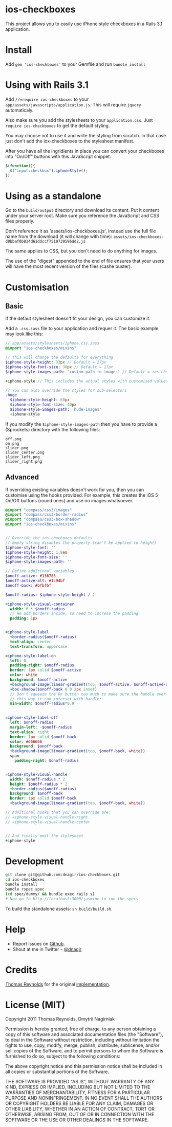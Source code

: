 ios-checkboxes
========================================

This project allows you to easily use iPhone style checkboxes in a Rails 3.1 application.

Install
========================================

Add `gem 'ios-checkboxes'` to your Gemfile and run `bundle install`


Using with Rails 3.1
========================================

Add `//=require ios-checkboxes` to your `app/assets/javascripts/application.js`.
This will require `jquery` automaticaly.

Also make sure you add the stylesheets to your `application.css`.
Just `require ios-checkboxes` to get the default styling.

You may choose not to use it and write the styling from scratch. In that case just don't add the iox-checkboxes to the stylesheet manifest.


After you have all the ingridients in place you can convert your checkboxes into "On/Off" buttons
with this JavaScript snippet:

```javascript
$(function(){
  $("input:checkbox").iphoneStyle();
});
```

Using as a standalone
========================================

Go to the `build/output` directory and download its content.
Put it content under your server root.
Make sure you reference the JavaScript and CSS files properly.

Don't reference it as 'assets/ios-checkboxes.js', instead use the full file name from the download
(it will change with time): `assets/ios-checkboxes-d0bbaf0b834d61ddccf7510739596dd2.js`

The same applies to CSS, but you don't need to do anything for images.

The use of the "digest" appended to the end of file ensures that your users will have the most recent version of the files (cashe buster).


Customisation
========================================

Basic
----------------------------------------

If the defaut stylesheet doesn't fit your design, you can customize it.

Add a `.css.sass` file to your application and requer it.
The basic example may look like this:

```sass
// app/assets/stylesheets/iphone.css.sass
@import "ios-checkboxes/mixins"

// This will change the defaults for everything
$iphone-style-height: 33px // Default = 27px
$iphone-style-font-size: 30px // Default = 17px
$iphone-style-images-path: 'custom-path-to-images' // Default = ios-checkboxes

+iphone-style // This includes the actual styles with customised values

// You can also override the styles for sub-selectors
.huge
  $iphone-style-height: 60px
  $iphone-style-font-size: 40px
  $iphone-style-images-path: 'hude-images'
  +iphone-style
```


If you modify the `$iphone-style-images-path` then you have to provide a (Sprockets) directory with the following files:

```
off.png
on.png
slider.png
slider_center.png
slider_left.png
slider_right.png
```

Advanced
----------------------------------------

If overriding existing variables doesn't work for you, then you can customise using the hooks provided.
For example, this creates the iOS 5 On/Off buttons (round ones) and use no images whatsoever.

```sass
@import "compass/css3/images"
@import "compass/css3/border-radius"
@import "compass/css3/box-shadow"
@import "ios-checkboxes/mixins"


// Override the ios-checboxes defaults
// Empty string disables the property (can't be applied to height)
$iphone-style-font: ''
$iphone-style-height: 1.8em
$iphone-style-font-size: ''
$iphone-style-images-path: ''

// Define additional variables
$onoff-active: #136785
$onoff-active-alt: #1c94bf
$onoff-back: #bfbfbf

$onoff-radius: $iphone-style-height / 2

=iphone-style-visual-container
  width: 6 * $onoff-radius
  // We add borders inside, so need to increse the padding
  padding: 1px


=iphone-style-label
  +border-radius($onoff-radius)
  text-align: center
  text-transform: uppercase

=iphone-style-label-on
  left: 0
  padding-right: $onoff-radius
  border: 1px solid $onoff-active
  color: white
  background: $onoff-active
  +background-image(linear-gradient(top, $onoff-active, $onoff-active-alt))
  +box-shadow($onoff-back 0 0 2px inset)
  // Don't squeeze the On button too much to make sure the handle overlaps fully with it
  // this way it can interset with handler
  min-width: $onoff-radius*0.9
    

=iphone-style-label-off
  left: $onoff-radius
  margin-left: -$onoff-radius
  text-align: right
  border: 1px solid $onoff-back
  color: #666666
  background: $onoff-back
  +background-image(linear-gradient(top, $onoff-back, white))
  span
    padding-right: $onoff-radius


=iphone-style-visual-handle
  width: $onoff-radius * 2
  height: $onoff-radius * 2
  +border-radius($onoff-radius)
  background: $onoff-back
  border: 1px solid $onoff-back
  +background-image(linear-gradient(top, $onoff-back, white))

// Additional hooks that you can override are:
// =iphone-style-visual-handle-right
// =iphone-style-visual-handle-center


// And finally emit the stylesheet
+iphone-style
```



Development
========================================

```bash
git clone git@github.com:dnagir/ios-checkboxes.git
cd ios-checkboxes
bundle install
bundle rspec spec
(cd spec/dummy/ && bundle exec rails s)
# Now go to http://localhost:3000/jasmine to run the specs
```

To build the standalone assets: `sh build/build.sh`.

Help
========================================

- Report issues on [Github](https://github.com/dnagir/ios-checkboxes/issues).
- Shout at me in Twitter - [@dnagir](http://twitter.com/dnagir)


Credits
========================================

[Thomas Reynolds](https://github.com/tdreyno) for the original [implementation](https://github.com/tdreyno/iphone-style-checkboxes).


License (MIT)
========================================

Copyright 2011 Thomas Reynolds, Dmytrii Nagirniak

Permission is hereby granted, free of charge, to any person obtaining
a copy of this software and associated documentation files (the
"Software"), to deal in the Software without restriction, including
without limitation the rights to use, copy, modify, merge, publish,
distribute, sublicense, and/or sell copies of the Software, and to
permit persons to whom the Software is furnished to do so, subject to
the following conditions:

The above copyright notice and this permission notice shall be
included in all copies or substantial portions of the Software.

THE SOFTWARE IS PROVIDED "AS IS", WITHOUT WARRANTY OF ANY KIND,
EXPRESS OR IMPLIED, INCLUDING BUT NOT LIMITED TO THE WARRANTIES OF
MERCHANTABILITY, FITNESS FOR A PARTICULAR PURPOSE AND
NONINFRINGEMENT. IN NO EVENT SHALL THE AUTHORS OR COPYRIGHT HOLDERS BE
LIABLE FOR ANY CLAIM, DAMAGES OR OTHER LIABILITY, WHETHER IN AN ACTION
OF CONTRACT, TORT OR OTHERWISE, ARISING FROM, OUT OF OR IN CONNECTION
WITH THE SOFTWARE OR THE USE OR OTHER DEALINGS IN THE SOFTWARE.
